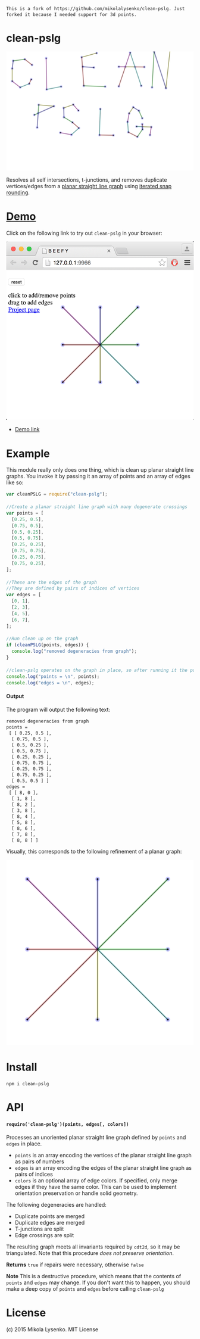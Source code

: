```
This is a fork of https://github.com/mikolalysenko/clean-pslg. Just forked it because I needed support for 3d points.
```

# clean-pslg

<img src="img/logo.png">

Resolves all self intersections, t-junctions, and removes duplicate vertices/edges from a [planar straight line graph](https://en.wikipedia.org/wiki/Planar_straight-line_graph) using [iterated snap rounding](http://citeseerx.ist.psu.edu/viewdoc/summary?doi=10.1.1.23.220).

# [Demo](https://mikolalysenko.github.io/clean-pslg)

Click on the following link to try out `clean-pslg` in your browser:

[<img src="img/demo.png">](https://mikolalysenko.github.io/clean-pslg)

- [Demo link](https://mikolalysenko.github.io/clean-pslg)

# Example

This module really only does one thing, which is clean up planar straight line graphs. You invoke it by passing it an array of points and an array of edges like so:

```javascript
var cleanPSLG = require("clean-pslg");

//Create a planar straight line graph with many degenerate crossings
var points = [
  [0.25, 0.5],
  [0.75, 0.5],
  [0.5, 0.25],
  [0.5, 0.75],
  [0.25, 0.25],
  [0.75, 0.75],
  [0.25, 0.75],
  [0.75, 0.25],
];

//These are the edges of the graph
//They are defined by pairs of indices of vertices
var edges = [
  [0, 1],
  [2, 3],
  [4, 5],
  [6, 7],
];

//Run clean up on the graph
if (cleanPSLG(points, edges)) {
  console.log("removed degeneracies from graph");
}

//clean-pslg operates on the graph in place, so after running it the points/edges will be modified
console.log("points = \n", points);
console.log("edges = \n", edges);
```

#### Output

The program will output the following text:

```
removed degeneracies from graph
points =
 [ [ 0.25, 0.5 ],
  [ 0.75, 0.5 ],
  [ 0.5, 0.25 ],
  [ 0.5, 0.75 ],
  [ 0.25, 0.25 ],
  [ 0.75, 0.75 ],
  [ 0.25, 0.75 ],
  [ 0.75, 0.25 ],
  [ 0.5, 0.5 ] ]
edges =
 [ [ 8, 0 ],
  [ 1, 8 ],
  [ 8, 2 ],
  [ 3, 8 ],
  [ 8, 4 ],
  [ 5, 8 ],
  [ 8, 6 ],
  [ 7, 8 ],
  [ 8, 8 ] ]
```

Visually, this corresponds to the following refinement of a planar graph:

<img src="img/example.png">

# Install

```
npm i clean-pslg
```

# API

#### `require('clean-pslg')(points, edges[, colors])`

Processes an unoriented planar straight line graph defined by `points` and `edges` in place.

- `points` is an array encoding the vertices of the planar straight line graph as pairs of numbers
- `edges` is an array encoding the edges of the planar straight line graph as pairs of indices
- `colors` is an optional array of edge colors. If specified, only merge edges if they have the same color. This can be used to implement orientation preservation or handle solid geometry.

The following degeneracies are handled:

- Duplicate points are merged
- Duplicate edges are merged
- T-junctions are split
- Edge crossings are split

The resulting graph meets all invariants required by `cdt2d`, so it may be triangulated. Note that this procedure _does not preserve orientation_.

**Returns** `true` if repairs were necessary, otherwise `false`

**Note** This is a destructive procedure, which means that the contents of `points` and `edges` may change. If you don't want this to happen, you should make a deep copy of `points` and `edges` before calling `clean-pslg`

# License

(c) 2015 Mikola Lysenko. MIT License
